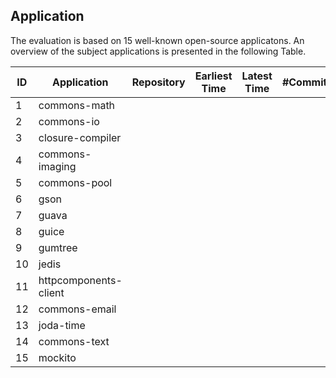 ## Application
The evaluation is based on 15 well-known open-source applicatons. An overview of the subject applications is presented in the following Table.

|ID | Application | Repository | Earliest Time| Latest Time| \#Commits|
|----|-----------------|------|---------|-------|------|
|1  |     commons-math| | |
|2  |  commons-io        | ||
|3  |  closure-compiler    || |
|4  |    commons-imaging   | ||
|5  |    commons-pool      |  ||
|6  |gson|||
|7  |guava|||
|8  |guice|||
|9  |gumtree|||
|10 |jedis|||
|11 |httpcomponents-client|||
|12|commons-email|||
|13|joda-time|||
|14|commons-text|||
|15|mockito|||
